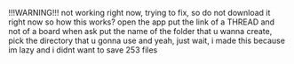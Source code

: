 !!!WARNING!!! not working right now, trying to fix, so do not download it right now
so
how this works?
open the app
put the link of a THREAD and not of a board when ask
put the name of the folder that u wanna create, pick the directory that u gonna use
and yeah, just wait,
i made this because im lazy and i didnt want to save 253 files
